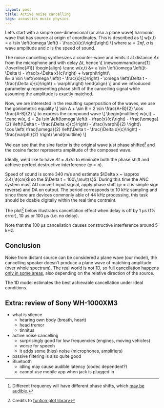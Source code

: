 ```yaml
---
layout: post
title: Active noise cancelling
tags: acoustics music physics
---
```


<script src="https://unpkg.com/d3@3/d3.min.js"></script>
<script src="https://unpkg.com/function-plot@1/dist/function-plot.js"></script>

Let's start with a simple one-dimensional (or also a plane wave) harmonic wave
that has source at origin of coordinates.
This is described as
\\[
	w(x,t) = a \sin \left(\omega \left(t - \frac{x}{c}\right)\right)
\\]
where $\omega = 2\pi f$, $a$ is wave amplitude and $c$ is the speed of sound.

The noise cancelling synthesizes a counter-wave and emits it at distance
$\Delta x$ from the microphone and with delay $\Delta t$, hence
\\[
	\newcommand\canc[1]{\overline{#1}}
	\begin{align}
	\canc w(x,t) &= a \sin \left(\omega \left((t-\Delta t) - \frac{x-\Delta x}{c}\right) + \varphi\right)\\\
	             &= a \sin \left(\omega \left(t - \frac{x}{c}\right) - 
		                     \omega \left(\Delta t - \frac{\Delta x}{c}\right) + \varphi\right)
	\end{align}
\\]
and we introduced parameter $\varphi$ representing phase shift of the
cancelling signal while assuming the amplitude is exactly matched.

Now, we are interested in the resulting superposition of the waves, we use the
goniometric equality
\\[
	\sin A + \sin B = 2 \sin \frac{A+B}{2} \cos \frac{A-B}{2}
\\]
to express the compound wave
\\[
\begin{multline}
	w(x,t) + \canc w(x, t) =
	2a \sin \left(\omega \left(t - \frac{x}{c}\right) -
	              \frac{\omega}{2} \left(\Delta t - \frac{\Delta x}{c}\right) - \frac{\varphi}{2}
		\right)\\\
	   \cos \left(
	              \frac{\omega}{2} \left(\Delta t - \frac{\Delta x}{c}\right) - \frac{\varphi}{2}
	        \right)
\end{multline}
\\]

We can see that the sine factor is the original wave just phase shifted[^pshift] and the
cosine factor represents amplitude of the composed wave.

[^pshift]: Different frequency will have different phase shifts, which
           [may be audible](http://www.silcom.com/~aludwig/Phase_audibility.htm).

Ideally, we'd like to have $\Delta t = \Delta x / c$ to eliminate both the
phase shift and achieve perfect destructive interference ($\varphi = \pi$).

Speed of sound is some 340 m/s and estimate $\Delta x ~ \approx 3.4\,\t{cm}$ so
the $\Delta t = 100\,\mu\t{s}$.
During this time the ANC system must AD convert input signal, apply phase shift
($\varphi = \pi$ is simple sign reverse) and DA on output. The period
corresponds to 10 kHz sampling and since there are devices commonly able of 44
kHz processing, this task should be doable digitally within the real time
contraint.


The plot[^x] below illustrates cancellation effect when delay is off by 1 μs
(1% error), 10 μs or 100 μs (i.e. no delay).

<div id="plot-1" style="width:100%"></div>
<script>
functionPlot({
  target: '#plot-1',
  data: [
    { fn: '20*log(2*abs(sin(PI*x*1e-6)))/log(10)', title: '1μs'},
    { fn: '20*log(2*abs(sin(PI*x*10e-6)))/log(10)', title: '10μs'},
    { fn: '20*log(2*abs(sin(PI*x*100e-6)))/log(10)', title: '100μs'},
  ],
  xAxis: {
    label: 'frequency [Hz]',
    domain: [20, 20000],
    type: 'log',
  },
  yAxis: {
    label: 'Intensity cancellation [dB]',
    domain: [-80, 8],
  },
  grid: true,
})
</script>

Note that the 100 μs cancellation causes constructive interference around 5 kHz.

## Conclusion

Noise from distant source can be considered a plane wave (our model), the
cancelling speaker doesn't produce a plane wave of matching amplitude (over
whole spectrum).
The real world is not 1D, so full [cancellation happens only in some
areas](https://en.wikipedia.org/wiki/File:Interferences_plane_waves.jpg), also
depending on the relative direction of the source.

The 1D model estimates the best achievable cancellation under ideal conditions.

## Extra: review of Sony WH-1000XM3

  * what is silence
    * hearing own body (breath, heart)
    * head tremor
    * tinnitus
  * active noise cancelling
    * surprisingly good for low frequencies (engines, moving vehicles)
    * worse for speech
    * it adds some (hiss) noise (microphones, amplifiers)
  * passive filtering is also quite good
  * Bluetooth
    * idling may cause audible latency (codec dependent?)
    * cannot use mobile app when jack is plugged in

[^x]: Credits to [funtion plot library](https://mauriciopoppe.github.io/function-plot/)

